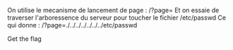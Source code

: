 On utilise le mecanisme de lancement de page : /?page=
Et on essaie de traverser l'arboressence du serveur pour toucher le fichier /etc/passwd
Ce qui donne : /?page=./../../../../../../etc/passwd

Get the flag
